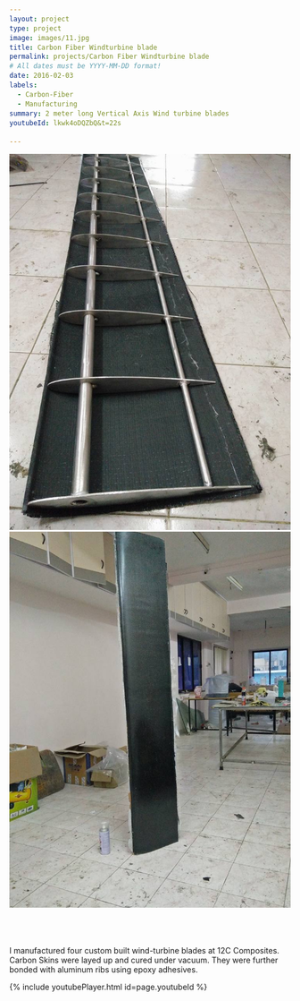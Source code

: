 ```yaml
---
layout: project
type: project
image: images/11.jpg
title: Carbon Fiber Windturbine blade
permalink: projects/Carbon Fiber Windturbine blade
# All dates must be YYYY-MM-DD format!
date: 2016-02-03
labels:
  - Carbon-Fiber
  - Manufacturing
summary: 2 meter long Vertical Axis Wind turbine blades
youtubeId: lkwk4oDQZbQ&t=22s

---
```


<div class="ui medium images">
<img class="ui medium right rounded image" src="../images/8.jpg">
<img class="ui medium right rounded image" src="../images/11.jpg">
</div>

<br>
<br>
<br>

I manufactured four custom built wind-turbine blades at 12C Composites. Carbon Skins were layed up and cured under vacuum. They were further bonded
with aluminum ribs using epoxy adhesives.

{% include youtubePlayer.html id=page.youtubeId %}

